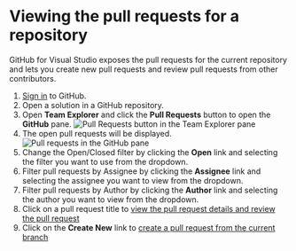 # Viewing the pull requests for a repository

GitHub for Visual Studio exposes the pull requests for the current repository and lets you create new pull requests and review pull requests from other contributors.

1. [Sign in](../getting-started/authenticating-to-github.md) to GitHub.
2. Open a solution in a GitHub repository.
3. Open **Team Explorer** and click the **Pull Requests** button to open the **GitHub** pane.
![Pull Requests button in the Team Explorer pane](images/pull-requests-button2.png)
4. The open pull requests will be displayed.
![Pull requests in the GitHub pane](images/pull-request-list.png)
5. Change the Open/Closed filter by clicking the **Open** link and selecting the filter you want to use from the dropdown.
6. Filter pull requests by Assignee by clicking the **Assignee** link and selecting the assignee you want to view from the dropdown.
7. Filter pull requests by Author by clicking the **Author** link and selecting the author you want to view from the dropdown.
8. Click on a pull request title to [view the pull request details and review the pull request](review-a-pull-request-in-visual-studio.md)
9. Click on the **Create New** link to [create a pull request from the current branch](sending-a-pull-request.md)
